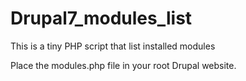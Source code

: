 # Drupal7_modules_list
This is a tiny PHP script that list installed modules

Place the modules.php file in your root Drupal website.
